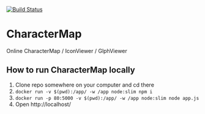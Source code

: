 [![Build Status](https://travis-ci.org/bluejamesbond/CharacterMap.svg?branch=master)](https://travis-ci.org/bluejamesbond/CharacterMap)  
# CharacterMap
Online CharacterMap / IconViewer / GlphViewer

## How to run CharacterMap locally 
1. Clone repo somewhere on your computer and cd there
2. `docker run -v $(pwd):/app/ -w /app node:slim npm i`
3. `docker run -p 80:5000 -v $(pwd):/app/ -w /app node:slim node app.js`
4. Open http://localhost/

